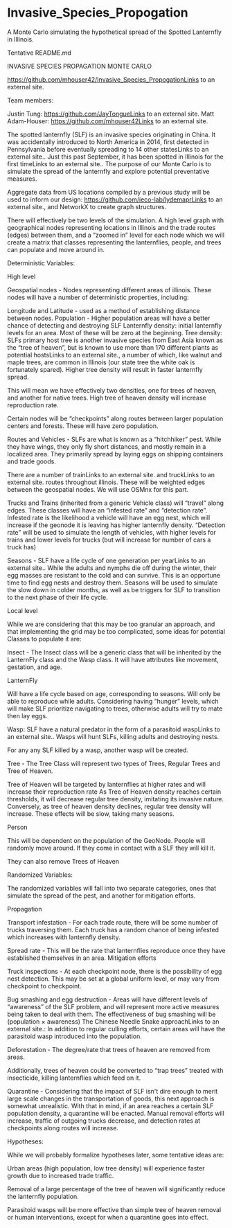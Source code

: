 # Invasive_Species_Propogation
A Monte Carlo simulating the hypothetical spread of the Spotted Lanternfly in Illinois.


Tentative README.md

INVASIVE SPECIES PROPAGATION MONTE CARLO

https://github.com/mhouser42/Invasive_Species_PropogationLinks to an external site.

Team members: 

Justin Tung: https://github.com/JayTongueLinks to an external site.
Matt Adam-Houser: https://github.com/mhouser42Links to an external site.
 

The spotted lanternfly (SLF) is an invasive species originating in China. It was accidentally introduced to North America in 2014, first detected in Pennsylvania before eventually spreading to 14 other statesLinks to an external site.. Just this past September, it has been spotted in Illinois for the first timeLinks to an external site.. The purpose of our Monte Carlo is to simulate the spread of the lanternfly and explore potential preventative measures.

 

Aggregate data from US locations compiled by a previous study will be used to inform our design: https://github.com/ieco-lab/lydemaprLinks to an external site., and NetworkX to create graph structures.

 

There will effectively be two levels of the simulation. A high level graph with geographical nodes representing locations in Illinois and the trade routes (edges) between them, and a “zoomed in” level for each node which we will create a matrix  that classes representing the lanternflies, people, and trees can populate and move around in.

 

Deterministic Variables:

High level

Geospatial nodes - Nodes representing different areas of illinois. These nodes will have a number of deterministic properties, including:

Longitude and Latitude - used as a method of establishing distance between nodes.
Population - Higher population areas will have a better chance of detecting and destroying SLF
Lanternfly density: initial lanternfly levels for an area. Most of these will be zero at the beginning.
Tree density: SLFs primary host tree is another invasive species from East Asia known as the “tree of heaven”, but is known to use more than 170 different plants as potential hostsLinks to an external site., a number of which, like walnut and maple trees, are common in Illinois (our state tree the white oak is fortunately spared). Higher tree density will result in faster lanternfly spread.

This will mean we have effectively two densities, one for trees of heaven, and another for native trees. High tree of heaven density will increase reproduction rate.

Certain nodes will be “checkpoints” along routes between larger population centers and forests. These will have zero population.

Routes and Vehicles - SLFs are what is known as a “hitchhiker” pest. While they have wings, they only fly short distances, and mostly remain in a localized area. They primarily spread by laying eggs on shipping containers and trade goods.

There are a number of trainLinks to an external site. and truckLinks to an external site. routes throughout illinois. These will be weighted edges between the geospatial nodes. We will use OSMnx for this part.

Trucks and Trains (inherited from a generic Vehicle class) will “travel” along edges. These classes will have an “infested rate” and “detection rate”. Infested rate is the likelihood a vehicle will have an egg nest, which will increase if the geonode it is leaving has higher lanternfly density. “Detection rate” will be used to simulate the length of vehicles, with higher levels for trains and lower levels for trucks (but will increase for number of cars a truck has) 

Seasons - SLF have a life cycle of one generation per yearLinks to an external site.. While the adults and nymphs die off during the winter, their egg masses are resistant to the cold and can survive. This is an opportune time to find egg nests and destroy them. Seasons will be used to simulate the slow down in colder months, as well as be triggers for SLF to transition to the next phase of their life cycle.

Local level

While we are considering that this may be too granular an approach, and that implementing the grid may be too complicated, some ideas for potential Classes to populate it are:


Insect - The Insect class will be a generic class that will be inherited by the LanternFly class and the Wasp class. It will have attributes like movement, gestation, and age. 

LanternFly

Will have a life cycle based on age, corresponding to seasons. Will only be able to reproduce while adults.
Considering having “hunger” levels, which will make SLF prioritize navigating to trees, otherwise adults will try to mate then lay eggs.

Wasp:  SLF have a natural predator in the form of a parasitoid waspLinks to an external site..
Wasps will hunt SLFs, killing adults and destroying nests.

For any any SLF killed by a wasp, another wasp will be created.

Tree - The Tree Class will represent two types of Trees, Regular Trees and Tree of Heaven. 

Tree of Heaven will be targeted by lanternflies at higher rates and will increase their reproduction rate
As Tree of Heaven density reaches certain thresholds, it will decrease regular tree density, imitating its invasive nature. Conversely, as tree of heaven density declines, regular tree density will increase. These effects will be slow, taking many seasons.

Person

This will be dependent on the population of the GeoNode. People will randomly move around. If they come in contact with a SLF they will kill it. 

They can also remove Trees of Heaven
 

Randomized Variables:

The randomized variables will fall into two separate categories, ones that simulate the spread of the pest, and another for mitigation efforts.


Propagation

Transport infestation - For each trade route, there will be some number of trucks traversing them. Each truck has a random chance of being infested which increases with lanternfly density.

Spread rate - This will be the rate that lanternflies reproduce once they have established themselves in an area. 
Mitigation efforts

Truck inspections - At each checkpoint node, there is the possibility of egg nest detection.
This may be set at a global uniform level, or may vary from checkpoint to checkpoint.

Bug smashing and egg destruction - Areas will have different levels of “awareness” of the SLF problem, and will represent more active measures being taken to deal with them. The effectiveness of bug smashing will be (population × awareness)
The Chinese Needle Snake approachLinks to an external site.: In addition to regular culling efforts, certain areas will have the parasitoid wasp introduced into the population. 

Deforestation - The degree/rate that trees of heaven are removed from areas.

Additionally, trees of heaven could be converted to “trap trees” treated with insecticide, killing lanternflies which feed on it.

Quarantine - Considering that the impact of SLF isn't dire enough to merit large scale changes in the transportation of goods, this next approach is somewhat unrealistic. With that in mind, if an area reaches a certain SLF population density, a quarantine will be enacted. Manual removal efforts will increase, traffic of outgoing trucks decrease, and detection rates at checkpoints along routes will increase. 

 

Hypotheses:

While we will probably formalize hypotheses later, some tentative ideas are:   

Urban areas (high population, low tree density) will experience faster growth due to increased trade traffic. 

Removal of a large percentage of the tree of heaven will significantly reduce the lanternfly population.

Parasitoid wasps will be more effective than simple tree of heaven removal or human interventions, except for when a quarantine goes into effect. 

